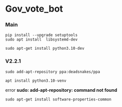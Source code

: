 # Gov_vote_bot

### Main

```
pip install --upgrade setuptools
sudo apt install  libsystemd-dev
```
```
sudo apt-get install python3.10-dev
```

### V2.2.1

```
sudo add-apt-repository ppa:deadsnakes/ppa
```
```
apt install python3.10-venv
```

error **sudo: add-apt-repository: command not found**

```
sudo apt-get install software-properties-common
```
